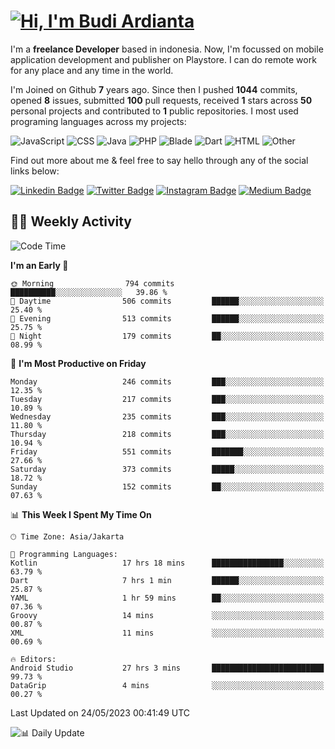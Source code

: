 # [![Hi, I'm Budi Ardianta](https://readme-typing-svg.herokuapp.com?size=24&vCenter=true&lines=%F0%9F%91%8B+Hi%2C+I'm+Budi+Ardianta+;%F0%9F%92%BB+Android+And+Web+Developer+)](https://git.io/typing-svg)

I'm a **freelance Developer** based in indonesia. Now, I'm focussed on mobile application development and publisher on Playstore. I can do remote work for any place and any time in the world.

I'm Joined on Github **7** years ago. Since then I pushed **1044** commits, opened **8** issues, submitted **100** pull requests, received **1** stars across **50** personal projects and contributed to **1** public repositories.
I most used programing languages across my projects:

![JavaScript](https://img.shields.io/badge/-JavaScript-%23f1e05a?style=flat&logo=JavaScript&logoColor=white)
![CSS](https://img.shields.io/badge/-CSS-%23563d7c?style=flat&logo=CSS&logoColor=white)
![Java](https://img.shields.io/badge/-Java-%23b07219?style=flat&logo=Java&logoColor=white)
![PHP](https://img.shields.io/badge/-PHP-%234F5D95?style=flat&logo=PHP&logoColor=white)
![Blade](https://img.shields.io/badge/-Blade-%23f7523f?style=flat&logo=Blade&logoColor=white)
![Dart](https://img.shields.io/badge/-Dart-%2300B4AB?style=flat&logo=Dart&logoColor=white)
![HTML](https://img.shields.io/badge/-HTML-%23e34c26?style=flat&logo=HTML&logoColor=white)
![Other](https://img.shields.io/badge/-Other-%23ededed?style=flat&logo=Other&logoColor=white)

Find out more about me & feel free to say hello through any of the social links below:

[![Linkedin Badge](https://img.shields.io/badge/-budiardianata-blue?style=flat&logo=Linkedin&logoColor=white&link=https://www.linkedin.com/in/budiardianata/)](https://www.linkedin.com/in/budiardianata/)
[![Twitter Badge](https://img.shields.io/badge/-budiardianata-%231DA1F2.svg?style=flat&logo=twitter&logoColor=white&link=https://www.twitter.com/budiardianata)](https://www.linkedin.com/in/budiardianata/)
[![Instagram Badge](https://img.shields.io/badge/-budiardianata-purple?style=flat&logo=instagram&logoColor=white&link=https://instagram.com/budiardianata/)](https://instagram.com/budiardianata)
[![Medium Badge](https://img.shields.io/badge/-@budiardianata-%2312100E.svg?style=flat&logo=Medium&logoColor=white&link=https://medium.com/@budiardianata/)](https://medium.com/@budiardianata)

## 👨‍💻 Weekly Activity
<!--START_SECTION:waka-->
![Code Time](http://img.shields.io/badge/Code%20Time-1%2C728%20hrs%2031%20mins-blue)

**I'm an Early 🐤** 

```text
🌞 Morning                794 commits         ██████████░░░░░░░░░░░░░░░   39.86 % 
🌆 Daytime                506 commits         ██████░░░░░░░░░░░░░░░░░░░   25.40 % 
🌃 Evening                513 commits         ██████░░░░░░░░░░░░░░░░░░░   25.75 % 
🌙 Night                  179 commits         ██░░░░░░░░░░░░░░░░░░░░░░░   08.99 % 
```
📅 **I'm Most Productive on Friday** 

```text
Monday                   246 commits         ███░░░░░░░░░░░░░░░░░░░░░░   12.35 % 
Tuesday                  217 commits         ███░░░░░░░░░░░░░░░░░░░░░░   10.89 % 
Wednesday                235 commits         ███░░░░░░░░░░░░░░░░░░░░░░   11.80 % 
Thursday                 218 commits         ███░░░░░░░░░░░░░░░░░░░░░░   10.94 % 
Friday                   551 commits         ███████░░░░░░░░░░░░░░░░░░   27.66 % 
Saturday                 373 commits         █████░░░░░░░░░░░░░░░░░░░░   18.72 % 
Sunday                   152 commits         ██░░░░░░░░░░░░░░░░░░░░░░░   07.63 % 
```


📊 **This Week I Spent My Time On** 

```text
🕑︎ Time Zone: Asia/Jakarta

💬 Programming Languages: 
Kotlin                   17 hrs 18 mins      ████████████████░░░░░░░░░   63.79 % 
Dart                     7 hrs 1 min         ██████░░░░░░░░░░░░░░░░░░░   25.87 % 
YAML                     1 hr 59 mins        ██░░░░░░░░░░░░░░░░░░░░░░░   07.36 % 
Groovy                   14 mins             ░░░░░░░░░░░░░░░░░░░░░░░░░   00.87 % 
XML                      11 mins             ░░░░░░░░░░░░░░░░░░░░░░░░░   00.69 % 

🔥 Editors: 
Android Studio           27 hrs 3 mins       █████████████████████████   99.73 % 
DataGrip                 4 mins              ░░░░░░░░░░░░░░░░░░░░░░░░░   00.27 % 
```


 Last Updated on 24/05/2023 00:41:49 UTC
<!--END_SECTION:waka-->

![📊 Daily Update](https://github.com/budiardianata/budiardianata/actions/workflows/update-activity.yml/badge.svg)

